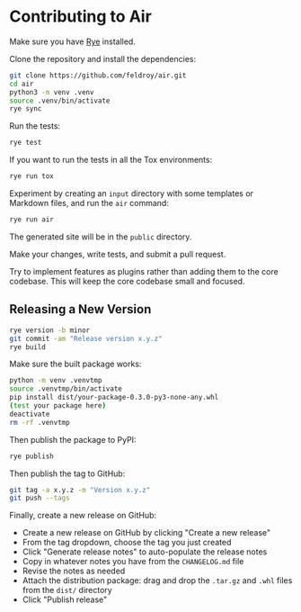 # Contributing to Air

Make sure you have [Rye](https://rye.astral.sh/) installed.

Clone the repository and install the dependencies:

```bash
git clone https://github.com/feldroy/air.git
cd air
python3 -m venv .venv
source .venv/bin/activate
rye sync
```

Run the tests:

```bash
rye test
```

If you want to run the tests in all the Tox environments:

```bash
rye run tox
```

Experiment by creating an `input` directory with some templates or Markdown files, and run the `air` command:

```bash
rye run air
```

The generated site will be in the `public` directory.

Make your changes, write tests, and submit a pull request.

Try to implement features as plugins rather than adding them to the core codebase. This will keep the core codebase small and focused.

## Releasing a New Version

```bash
rye version -b minor
git commit -am "Release version x.y.z"
rye build
```

Make sure the built package works:

```bash
python -m venv .venvtmp
source .venvtmp/bin/activate
pip install dist/your-package-0.3.0-py3-none-any.whl
(test your package here)
deactivate
rm -rf .venvtmp
```

Then publish the package to PyPI:

```bash
rye publish
```

Then publish the tag to GitHub:

```bash
git tag -a x.y.z -m "Version x.y.z"
git push --tags
```

Finally, create a new release on GitHub:

* Create a new release on GitHub by clicking "Create a new release"
* From the tag dropdown, choose the tag you just created
* Click "Generate release notes" to auto-populate the release notes
* Copy in whatever notes you have from the `CHANGELOG.md` file
* Revise the notes as needed
* Attach the distribution package: drag and drop the `.tar.gz` and `.whl` files from the `dist/` directory
* Click "Publish release"
